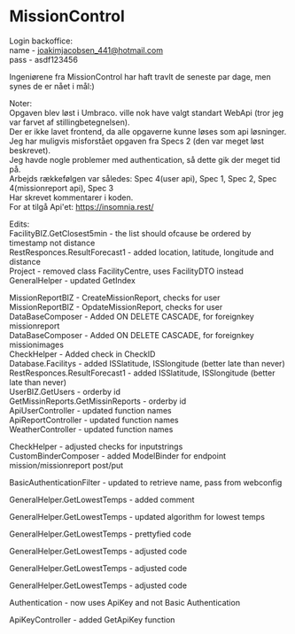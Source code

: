 # MissionControl
  
Login backoffice:  
name - joakimjacobsen_441@hotmail.com  
pass - asdf123456  
  
Ingeniørene fra MissionControl har haft travlt de seneste par dage, men synes de er nået i mål:)  
  
Noter:  
Opgaven blev løst i Umbraco. ville nok have valgt standart WebApi (tror jeg var farvet af stillingbetegnelsen).  
Der er ikke lavet frontend, da alle opgaverne kunne løses som api løsninger.  
Jeg har muligvis misforstået opgaven fra Specs 2 (den var meget løst beskrevet).  
Jeg havde nogle problemer med authentication, så dette gik der meget tid på.  
Arbejds rækkefølgen var således: Spec 4(user api), Spec 1, Spec 2, Spec 4(missionreport api), Spec 3  
Har skrevet kommentarer i koden.  
For at tilgå Api'et: https://insomnia.rest/  
  
Edits:  
FacilityBIZ.GetClosest5min 			- the list should ofcause be ordered by timestamp not distance  
RestResponces.ResultForecast1 		- added location, latitude, longitude and distance  
Project 							- removed class FacilityCentre, uses FacilityDTO instead  
GeneralHelper 						- updated GetIndex  
  
MissionReportBIZ					- CreateMissionReport, checks for user  
MissionReportBIZ					- OpdateMissionReport, checks for user  
DataBaseComposer					- Added ON DELETE CASCADE, for foreignkey missionreport  
DataBaseComposer					- Added ON DELETE CASCADE, for foreignkey missionimages  
CheckHelper							- Added check in CheckID  
Database.Facilitys 					- added ISSlatitude, ISSlongitude (better late than never)  
RestResponces.ResultForecast1 		- added ISSlatitude, ISSlongitude (better late than never)  
UserBIZ.GetUsers					- orderby id  
GetMissinReports.GetMissinReports	- orderby id  
ApiUserController					- updated function names  
ApiReportController					- updated function names  
WeatherController					- updated function names  

CheckHelper							- adjusted checks for inputstrings  
CustomBinderComposer				- added ModelBinder for endpoint mission/missionreport post/put

BasicAuthenticationFilter			- updated to retrieve name, pass from webconfig

GeneralHelper.GetLowestTemps		- added comment

GeneralHelper.GetLowestTemps		- updated algorithm for lowest temps

GeneralHelper.GetLowestTemps		- prettyfied code

GeneralHelper.GetLowestTemps		- adjusted code

GeneralHelper.GetLowestTemps		- adjusted code

GeneralHelper.GetLowestTemps		- adjusted code

Authentication						- now uses ApiKey and not Basic Authentication

ApiKeyController					- added GetApiKey function